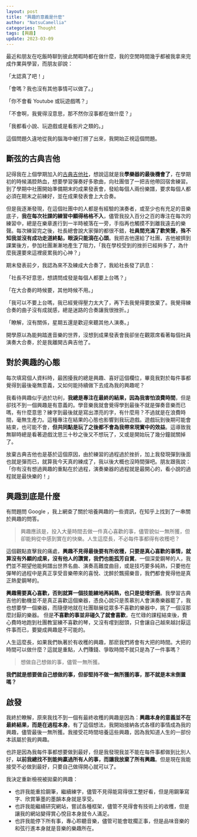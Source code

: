 ```yaml
---
layout: post
title: "興趣的意義是什麼"
author: "NatsuCamellia"
categories: Thought
tags: [興趣]
update: 2023-03-09
---
```


最近和朋友在吃飯時聊到彼此閒暇時都在做什麼，我的空閒時間幾乎都被我拿來完成作業與學習，而朋友卻說：

「太認真了吧！」

「會嗎？我也沒有其他事情可以做了。」

「你不會看 Youtube 或玩遊戲嗎？」

「不會啊，我覺得沒意思，那不然你沒事都在做什麼？」

「我都看小說、玩遊戲或是看影片之類的。」

這個問題久違地從我的腦海中被打撈了出來，我開始正視這個問題。

## 斷弦的古典吉他

記得我在上個學期加入的[古典吉他社](https://natsucamellia.github.io/從現代到古典-吉他社)，想說這就是我**學樂器的最後機會了**，在學期初的時候滿腔熱血，想要學習彈奏好多歌曲，向社團借了一把吉他帶回宿舍練習。到了學期中社團開始準備期末的成果發表會，發給每個人兩份樂譜，要求每個人都必須在期末之前練好，並在成果發表會上大合奏。

但是我逐漸發現，在這個社團中的人都是有經驗的演奏者，或至少也有充足的音樂底子，**我在每次社課的練習中顯得格格不入**，儘管我投入百分之百的專注在每次的練習中，總是在樂章進行到一半時被落在一旁，手指再也觸摸不到離我遠去的樂聲。每次練習完之後，社長總會說大家彈的都很不錯，**社員間充滿了歡笑聲，殊不知我並沒有成功走道終點，眼淚只能滴在心頭**。我把吉他還給了社團，吉他被擠到課業後方，參加社團漸漸地產生了阻力，「我在學校受到的挫折已經夠多了，為什麼我還要來這裡疲累我的心神？」

期末發表前夕，我認為來不及練成大合奏了，我給社長發了訊息：

「社長不好意思，想請問成發是每個人都要上台嗎？」

「在大合奏的時候要，其他時候不用。」

「我可以不要上台嗎，我已經覺得壓力太大了，再下去我覺得要放棄了。我覺得練合奏的曲子沒有成就感，總是迷路的合奏讓我很挫折。」

「瞭解，沒有關係，星期五還是歡迎來聽其他人演奏。」

開學原以為能夠踏進音樂的世界，沒想到成果發表會我卻坐在觀眾席看著每個社員演奏大合奏，於是我離開古典吉他了。

## 對於興趣的心態

每次填寫個人資料時，最困擾我的總是興趣、喜好這個欄位，畢竟我對於每件事都覺得到最後毫無意義，又如何能持續做下去成為我的興趣呢？

我看待興趣似乎過於功利，**我總是專注在最終的結果，因為我害怕浪費時間**，但是卻找不到一個興趣是有意義的。學音樂我就會覺得學到最後不就是彈奏音樂而已嗎，有什麼意思？練字到最後就是寫出漂亮的字，有什麼用？不過就是在浪費時間，毫無生產力。這種專注在結果的心態也影響到我玩遊戲。遊戲玩到後期可能會結束，也可能不會，**但共同點是玩了之後都不會為我帶來現實中的效益**。這導致我無聊時總是看著遊戲沈思三十秒之後又不想玩了，又或是開始玩了幾分鐘就關掉了。

放棄古典吉他也是基於這個原因，由於練習的過程過於挫折，加上我發現彈到後面也就是彈而已，就算我今天真的練成了，我以後大概也沒時間彈吧。朋友跟我說：「你有沒有想過興趣的重點在於過程，演奏樂器的過程就是最開心的，看小說的過程就是最快樂的！」

## 興趣到底是什麼

有問題問 Google ，我上網查了關於培養興趣的一些資訊，在知乎上找到了一串關於興趣的問答。

> 興趣應該是，投入大量時間去做一件真心喜歡的事，儘管貌似一無所獲，但卻能夠從中感到實在的快樂。人生這麼長，不必每件事都得有收穫吧？

這個觀點直擊我的痛處，**興趣不見得最後要有所收穫，只要是真心喜歡的事情，就算沒有外顯的成果，沒有他人的讚賞，我們也能孤芳自賞**。一個深愛鋼琴的人，我們並不期望他能夠譜出世界名曲、演奏高難度曲目，或是技巧要多純熟，只要他在彈琴的過程中是真正享受音樂帶來的喜悅、沈醉於飄揚樂音，我們都會覺得他是真正熱愛鋼琴的。

**興趣需要真心喜歡，否則就算一個技能練地再純熟，也只是徒增折磨**。我學習古典吉他的動機並不是真正喜歡這個樂器，憑良心說只是羨慕別人會演奏樂器罷了，我也想要學一個樂器，而隨便地就在社團聯展從眾多不喜歡的樂器中，挑了一個沒那麼討厭的樂器。
但是**不喜歡的事並非碰久了就會喜歡**，在忙碌的課程結束後，費心費時地跑到社團教室練不喜歡的琴，又沒有嚐到甜頭，只會讓自己越來越討厭這件事而已，要變成興趣是不可能的。

人生這麼長，如果我們執著於有收穫的興趣，那麽我們將會有大把的時間。大把的時間可以做什麼？這就是重點，人們賺錢、爭取時間不就只是為了一件事嗎？

> 想做自己想做的事，儘管一無所獲。

**我們就是想要做自己想做的事，但卻堅持不做一無所獲的事，那不就是本末倒置嗎？**

## 啟發

我終於瞭解，原來我找不到一個有最終收穫的興趣是因為：**興趣本身的意義並不在最終結果，而是在過程本身**。有了這個想法，我開始接納各式各樣的事情成為我的興趣，儘管最後一無所獲。我接受花時間培養這些興趣，因為我知道人生的一部份本該屬於我的興趣。

也許是因為我每件事都想要做到最好，但是我發現我並不能在每件事都做到比別人好，**以前我總找不到能夠贏過所有人的事，而讓我放棄了所有興趣**。但是現在我能接受不必做到最好，只要自己做得開心就可以了。

我決定重新檢視被拋棄的興趣：
- 也許我能重拾鋼筆，繼續練字，儘管不見得能寫得很工整好看，但是用鋼筆寫字、欣賞筆墨的墨韻本身就是享受。
- 也許我能繼續研究網站，嘗試各種框架，儘管不見得會有技術上的收穫，但是讓我的網站變得賞心悅目本身就令人滿足。
- 也許我能停下所有事，專心聆聽音樂，儘管可能會耽擱正事，但是品味音樂的和弦行進本身就是音樂的樂趣所在。